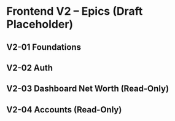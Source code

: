 # Frontend V2 – Epics (Draft Placeholder)

## V2-01 Foundations

## V2-02 Auth

## V2-03 Dashboard Net Worth (Read-Only)

## V2-04 Accounts (Read-Only)

